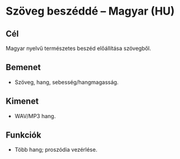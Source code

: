# Szöveg beszéddé – Magyar (HU)

## Cél
Magyar nyelvű természetes beszéd előállítása szövegből.

## Bemenet
- Szöveg, hang, sebesség/hangmagasság.

## Kimenet
- WAV/MP3 hang.

## Funkciók
- Több hang; proszódia vezérlése.
